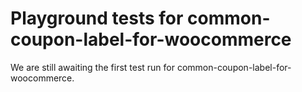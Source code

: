 # Playground tests for common-coupon-label-for-woocommerce
We are still awaiting the first test run for common-coupon-label-for-woocommerce.

